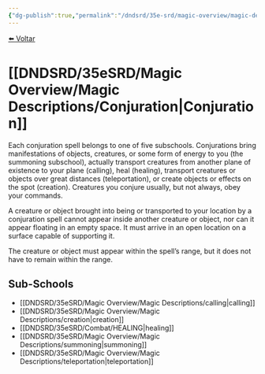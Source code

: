```yaml
---
{"dg-publish":true,"permalink":"/dndsrd/35e-srd/magic-overview/magic-descriptions/conjuration/","dgHomeLink":true,"dgPassFrontmatter":false}
---
```



<a href="javascript:history.back()">⬅️ Voltar</a>
# [[DNDSRD/35eSRD/Magic Overview/Magic Descriptions/Conjuration|Conjuration]]

Each conjuration spell belongs to one of five subschools. Conjurations bring manifestations of objects, creatures, or some form of energy to you (the summoning subschool), actually transport creatures from another plane of existence to your plane (calling), heal (healing), transport creatures or objects over great distances (teleportation), or create objects or effects on the spot (creation). Creatures you conjure usually, but not always, obey your commands.

A creature or object brought into being or transported to your location by a conjuration spell cannot appear inside another creature or object, nor can it appear floating in an empty space. It must arrive in an open location on a surface capable of supporting it.

The creature or object must appear within the spell’s range, but it does not have to remain within the range.

## Sub-Schools
- [[DNDSRD/35eSRD/Magic Overview/Magic Descriptions/calling|calling]]
- [[DNDSRD/35eSRD/Magic Overview/Magic Descriptions/creation|creation]]
- [[DNDSRD/35eSRD/Combat/HEALING|healing]]
- [[DNDSRD/35eSRD/Magic Overview/Magic Descriptions/summoning|summoning]]
- [[DNDSRD/35eSRD/Magic Overview/Magic Descriptions/teleportation|teleportation]]